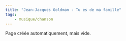 ```yaml
---
title: "Jean-Jacques Goldman - Tu es de ma famille"
tags:
    - musique/chanson
---
```


Page créée automatiquement, mais vide.
